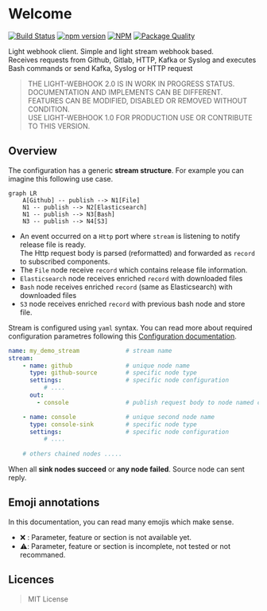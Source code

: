 # Welcome

[![Build Status](https://travis-ci.org/rpenco/light-webhook.svg?branch=master)](https://travis-ci.org/rpenco/light-webhook)
[![npm version](https://badge.fury.io/js/light-webhook.svg)](https://badge.fury.io/js/light-webhook) 
[![NPM](https://img.shields.io/npm/dt/light-webhook.svg)](https://npmjs.org/package/light-webhook) 
[![Package Quality](https://npm.packagequality.com/shield/light-webhook.png)](https://packagequality.com/#?package=light-webhook) 

Light webhook client. Simple and light stream webhook based.  
Receives requests from Github, Gitlab, HTTP, Kafka or Syslog and executes Bash commands or send Kafka, Syslog or HTTP request

> THE LIGHT-WEBHOOK 2.0 IS IN WORK IN PROGRESS STATUS. DOCUMENTATION AND IMPLEMENTS CAN BE DIFFERENT.  
> FEATURES CAN BE MODIFIED, DISABLED OR REMOVED WITHOUT CONDITION.  
> USE LIGHT-WEBHOOK 1.0 FOR PRODUCTION USE OR CONTRIBUTE TO THIS VERSION. 

## Overview

The configuration has a generic **stream structure**.
For example you can imagine this following use case.

```mermaid
graph LR
    A[Github] -- publish --> N1[File]
    N1 -- publish --> N2[Elasticsearch]
    N1 -- publish --> N3[Bash]
    N3 -- publish --> N4[S3]
```

* An event occurred on a `Http` port where `stream` is listening to notify release file is ready.  
  The Http request body is parsed (reformatted) and forwarded as `record` to subscribed components.
* The `File` node receive `record` which contains release file information.
* `Elasticsearch` node receives enriched `record` with downloaded files
* `Bash` node receives enriched `record` (same as Elasticsearch) with downloaded files
* `S3` node receives enriched `record` with previous bash node and store file. 

Stream is configured using `yaml` syntax. You can read more about required configuration parametres following this [Configuration documentation](configuration.md).

```yaml
name: my_demo_stream             # stream name
stream:                             
    - name: github               # unique node name
      type: github-source        # specific node type
      settings:                  # specific node configuration
          # ....
      out:
        - console                # publish request body to node named console 

    - name: console              # unique second node name
      type: console-sink         # specific node type
      settings:                  # specific node configuration
          # ....
      
    # others chained nodes .....
```

When all **sink nodes succeed** or **any node failed**. Source node can sent reply.

## Emoji annotations

In this documentation, you can read many emojis which make sense.

- ❌ : Parameter, feature or section is not available yet.
- ⚠️: Parameter, feature or section is incomplete, not tested or not recommaned.

## Licences

> MIT License